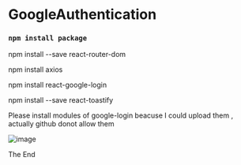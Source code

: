 # GoogleAuthentication
### `npm install package`


npm install --save react-router-dom

npm install axios

npm install react-google-login 

npm install --save react-toastify

Please install modules of google-login beacuse I could upload them , actually github donot allow them 

![image](https://user-images.githubusercontent.com/67913637/167281740-a9c3c330-ed00-42dd-881b-1cb424a424ff.png)

The End
